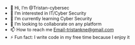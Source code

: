 - 👋 Hi, I’m @Tristan-cybersec
- 👀 I’m interested in IT/Cyber Security
- 🌱 I’m currently learning Cyber Security
- 💞️ I’m looking to collaborate on any platform
- 📫 How to reach me Email-tristankne@gmail.com
- ⚡ Fun fact: I write code in my free time because I enjoy it

<!---
Tristan-cybersec/Tristan-cybersec is a ✨ special ✨ repository because its `README.md` (this file) appears on your GitHub profile.
You can click the Preview link to take a look at your changes.
--->
